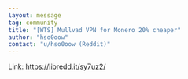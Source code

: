 ```yaml
---
layout: message
tag: community
title: "[WTS] Mullvad VPN for Monero 20% cheaper"
author: "hso0oow"	
contact: "u/hso0oow (Reddit)"
---
```


Link: https://libredd.it/sy7uz2/
